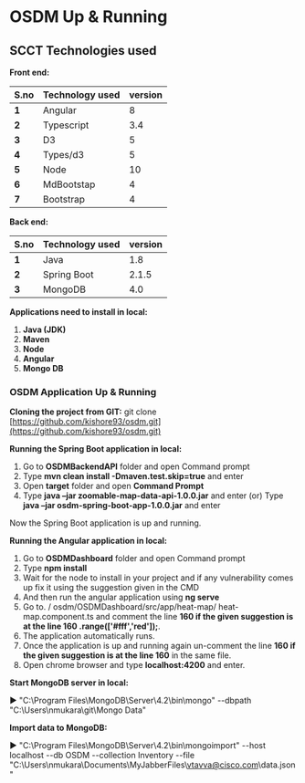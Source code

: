 # OSDM Up &amp; Running

## SCCT Technologies used

**Front end:**

| **S.no** | **Technology used** | **version** |
| --- | --- | --- |
| **1** | Angular | 8 |
| **2** | Typescript | 3.4 |
| **3** | D3 | 5 |
| **4** | Types/d3 | 5 |
| **5** | Node | 10 |
| **6** | MdBootstap | 4 |
| **7** | Bootstrap | 4 |

**Back end:**

| **S.no** | **Technology used** | **version** |
| --- | --- | --- |
| **1** | Java | 1.8 |
| **2** | Spring Boot | 2.1.5 |
| **3** | MongoDB | 4.0 |

**Applications need to install in local:**

1. **Java (JDK)**
2. **Maven**
3. **Node**
4. **Angular**
5. **Mongo DB**

### OSDM Application Up &amp; Running

**Cloning the project from GIT:** git clone [https://github.com/kishore93/osdm.git](https://github.com/kishore93/osdm.git)

**Running the Spring Boot application in local:**

1. Go to **OSDMBackendAPI** folder and open Command prompt
2. Type **mvn clean install -Dmaven.test.skip=true** and enter
3. Open **target** folder and open **Command Prompt**
4. Type **java –jar zoomable-map-data-api-1.0.0.jar** and enter (or) Type **java –jar osdm-spring-boot-app-1.0.0.jar** and enter

Now the Spring Boot application is up and running.

**Running the Angular application in local:**

1. Go to **OSDMDashboard** folder and open Command prompt
2. Type **npm install**
3. Wait for the node to install in your project and if any vulnerability comes up fix it using the suggestion given in the CMD
4. And then run the angular application using **ng serve**
5. Go to. / osdm/OSDMDashboard/src/app/heat-map/ heat-map.component.ts and comment the line **160 if the given suggestion is at the line 160 .range([&#39;#fff&#39;,&#39;red&#39;]);**.
6. The application automatically runs.
7. Once the application is up and running again un-comment the line **160 if the given suggestion is at the line 160** in the same file.
8. Open chrome browser and type **localhost:4200** and enter.

**Start MongoDB server in local:**

:arrow_forward: &quot;C:\Program Files\MongoDB\Server\4.2\bin\mongo&quot; --dbpath &quot;C:\Users\nmukara\git\Mongo Data&quot;

**Import data to MongoDB:**

:arrow_forward: &quot;C:\Program Files\MongoDB\Server\4.2\bin\mongoimport&quot; --host localhost --db OSDM --collection Inventory --file &quot;C:\Users\nmukara\Documents\MyJabberFiles\vtavva@cisco.com\data.json&quot;


